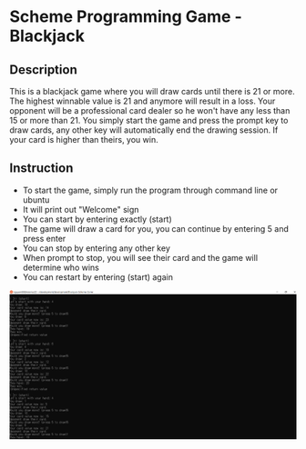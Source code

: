 # Scheme Programming Game - Blackjack

## Description
This is a blackjack game where you will draw cards until there is 21 or more. The highest winnable value is 21 and anymore will result in a loss. Your opponent will be a professional card dealer so he won't have any less than 15 or more than 21. You simply start the game and press the prompt key to draw cards, any other key will automatically end the drawing session. If your card is higher than theirs, you win. 

## Instruction
- To start the game, simply run the program through command line or ubuntu
- It will print out "Welcome" sign 
- You can start by entering exactly (start)
- The game will draw a card for you, you can continue by entering 5 and press enter
- You can stop by entering any other key
- When prompt to stop, you will see their card and the game will determine who wins
- You can restart by entering (start) again 

![What is this](game-screenshot.png)
